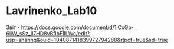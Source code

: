 # Lavrinenko_Lab10
Звіт -  https://docs.google.com/document/d/1ICxGb-6liW_sSz_il7HD8vBflbFIILWc/edit?usp=sharing&ouid=104087141839972794288&rtpof=true&sd=true
